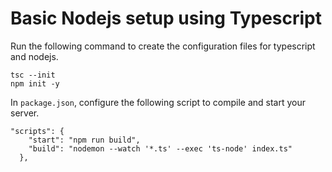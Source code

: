 # Basic Nodejs setup using Typescript

Run the following command to create the configuration files for typescript and nodejs.

```
tsc --init
npm init -y
```

In `package.json`, configure the following script to compile and start your server.

```
"scripts": {
    "start": "npm run build",
    "build": "nodemon --watch '*.ts' --exec 'ts-node' index.ts"
  },
```
